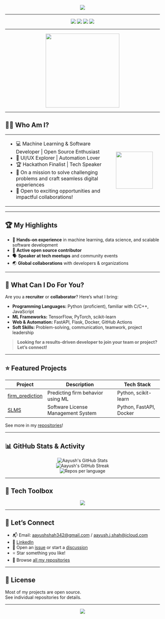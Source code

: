 <!--
Ultra-Stunning README for Aayush01055
-->

<p align="center">
  <img src="https://readme-typing-svg.demolab.com?font=Fira+Code&size=36&pause=1200&color=00AEEF&vCenter=true&width=900&lines=Hi%2C+I'm+Aayush+Shah+%F0%9F%91%8B;Welcome+to+my+GitHub+Universe+%F0%9F%8C%8D;Code%2C+Create%2C+Collaborate+%F0%9F%92%A1;" />
</p>

---

<p align="center">
  <img src="https://img.shields.io/github/followers/Aayush01055?style=social" />
  <img src="https://img.shields.io/github/stars/Aayush01055?style=social" />
  <img src="https://komarev.com/ghpvc/?username=Aayush01055&color=blue" />
  <img src="https://img.shields.io/badge/Open%20to-Recruiters%20%26%20Collaborators-ff69b4?style=for-the-badge&logo=github" />
</p>

---

<div align="center">
  <img src="https://media.giphy.com/media/ZVik7pBtu9dNS/giphy.gif" width="240" />
</div>

---

## 👨‍💻 Who Am I?

<table>
<tr>
<td width="70%">
  
- 💻 Machine Learning & Software Developer | Open Source Enthusiast
- 🎨 UI/UX Explorer | Automation Lover
- 🏆 Hackathon Finalist | Tech Speaker
- 🌱 On a mission to solve challenging problems and craft seamless digital experiences
- 🤝 Open to exciting opportunities and impactful collaborations!

</td>
<td>
<img src="https://media.giphy.com/media/L8K62iTDkzGX6/giphy.gif" width="120"/>
</td>
</tr>
</table>

---

## 🏆 My Highlights

- 🚀 **Hands-on experience** in machine learning, data science, and scalable software development
- 🥇 **Active open source contributor**
- 🗣️ **Speaker at tech meetups** and community events
- 🌏 **Global collaborations** with developers & organizations

---

## 🎯 What Can I Do For You?

Are you a **recruiter** or **collaborator**? Here’s what I bring:

- **Programming Languages:** Python (proficient), familiar with C/C++, JavaScript
- **ML Frameworks:** TensorFlow, PyTorch, scikit-learn
- **Web & Automation:** FastAPI, Flask, Docker, GitHub Actions
- **Soft Skills:** Problem-solving, communication, teamwork, project leadership

> **Looking for a results-driven developer to join your team or project? Let’s connect!**

---

## ⭐ Featured Projects

| Project | Description | Tech Stack |
|---------|-------------|------------|
| [firm_prediction](https://github.com/Aayush01055/firm_prediction) | Predicting firm behavior using ML | Python, scikit-learn |
| [SLMS](https://github.com/Aayush01055/Software-License-Management-System) | Software License Management System | Python, FastAPI, Docker |

See more in my [repositories](https://github.com/Aayush01055?tab=repositories)!

---

## 📊 GitHub Stats & Activity

<p align="center">
  <img src="https://github-readme-stats.vercel.app/api?username=Aayush01055&show_icons=true&theme=tokyonight&hide_border=true" alt="Aayush's GitHub Stats" />
  <br>
  <img src="https://github-readme-streak-stats.herokuapp.com/?user=Aayush01055&theme=tokyonight&hide_border=true" alt="Aayush's GitHub Streak" />
  <br>
  <img src="https://github-profile-summary-cards.vercel.app/api/cards/repos-per-language?username=Aayush01055&theme=tokyonight" alt="Repos per language" />
</p>

---

## 🧰 Tech Toolbox

<p align="center">
  <img src="https://skillicons.dev/icons?i=python,tensorflow,pytorch,fastapi,docker,git,github,linux,figma,flask" />
</p>

---

## 🤝 Let’s Connect

- 📬 Email: aayushshah342@gmail.com / aayush.j.shah@icloud.com
- 💼 [LinkedIn](https://www.linkedin.com/in/aayush-shah-211b19245)
- 💬 Open an [issue](https://github.com/Aayush01055/Aayush01055/issues) or start a [discussion](https://github.com/Aayush01055/Aayush01055/discussions)
- ⭐ Star something you like!
- 👀 Browse [all my repositories](https://github.com/Aayush01055?tab=repositories)

---

## 📜 License

Most of my projects are open source.  
See individual repositories for details.

---

<p align="center">
  <img src="https://readme-typing-svg.demolab.com?font=Fira+Code&size=28&pause=1000&color=00AEEF&vCenter=true&width=800&lines=Thanks+for+visiting+my+GitHub!+%F0%9F%9A%80;Let's+build+something+amazing+together+%F0%9F%92%A1;" />
</p>
